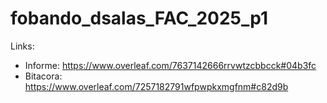 # fobando_dsalas_FAC_2025_p1

Links:
- Informe: https://www.overleaf.com/7637142666rrvwtzcbbcck#04b3fc
- Bitacora: https://www.overleaf.com/7257182791wfpwpkxmgfnm#c82d9b
